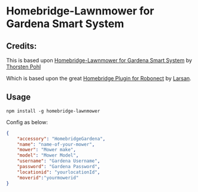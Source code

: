 # Homebridge-Lawnmower for Gardena Smart System

## Credits:
This is based upon [Homebridge-Lawnmower for Gardena Smart System](https://www.npmjs.com/package/homebridge-lawnmower) by [Thorsten Pohl](https://www.npmjs.com/~thpohl)

Which is based upon the great [Homebridge Plugin for Robonect](https://www.npmjs.com/package/homebridge-robonect) by [Larsan](https://www.npmjs.com/~larsan).

## Usage

`npm install -g homebridge-lawnmower`

Config as below:  
``` json
{  
	"accessory": "HomebridgeGardena",  
	"name": "name-of-your-mower",  
	"mower": "Mower make",  
	"model": "Mower Model",  
	"username": "Gardena Username",
	"password": "Gardena Password",
	"locationid": "yourlocationId",
	"moverid":"yourmowerid"
}  
```
